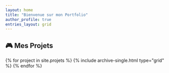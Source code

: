 ```yaml
---
layout: home
title: "Bienvenue sur mon Portfolio"
author_profile: true
entries_layout: grid
---
```


## 🎮 Mes Projets

{% for project in site.projets %}
  {% include archive-single.html type="grid" %}
{% endfor %}
